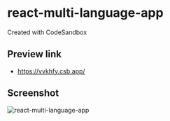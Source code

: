 # react-multi-language-app
Created with CodeSandbox

## Preview link
- https://vvkhfy.csb.app/

## Screenshot
![react-multi-language-app](https://github.com/NishaVijai/react-multi-language-app/assets/26595961/76dde941-0cef-463f-a1bc-9a64672d7d3b)
